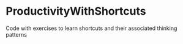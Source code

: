 # ProductivityWithShortcuts
Code with exercises to learn shortcuts and their associated thinking patterns

